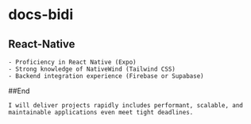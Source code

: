 # docs-bidi

## React-Native

```
- Proficiency in React Native (Expo)
- Strong knowledge of NativeWind (Tailwind CSS)
- Backend integration experience (Firebase or Supabase)
```


##End
```
I will deliver projects rapidly includes performant, scalable, and maintainable applications even meet tight deadlines.
```
